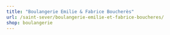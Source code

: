 ```yaml
---
title: "Boulangerie Emilie & Fabrice Boucherès"
url: /saint-sever/boulangerie-emilie-et-fabrice-boucheres/
shop: boulangerie
---
```

